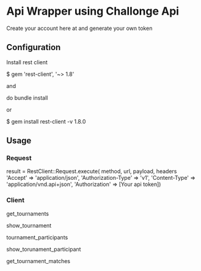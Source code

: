 <h1>Api Wrapper using Challonge Api</h1>

Create your account here at <a src="https://challonge.com/"> and generate your own token

<h2>Configuration</h2>

Install rest client 

$ gem 'rest-client', '~> 1.8'

and

do bundle install

or

$ gem install rest-client -v 1.8.0

<h2> Usage </h2>

<h3>Request</h3>

result = RestClient::Request.execute(
           method, url, payload, headers 'Accept' => 'application/json',
          'Authorization-Type' => 'v1',
          'Content-Type' => 'application/vnd.api+json',
          'Authorization' => [Your api token])
           
<h3>Client</h3>

get_tournaments
          
show_tournament
          
tournament_participants 
          
show_torunament_participant
          
get_tournament_matches
          

